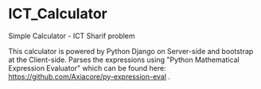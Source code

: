 # ICT_Calculator
Simple Calculator - ICT Sharif problem

This calculator is powered by Python Django on Server-side and bootstrap at the Client-side.
Parses the expressions using "Python Mathematical Expression Evaluator" which can be found here: https://github.com/Axiacore/py-expression-eval .
